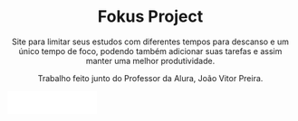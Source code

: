 <h1 align = "center"> Fokus Project</h1>

<p align = "center"> Site para limitar seus estudos com diferentes tempos para descanso e um único tempo de foco, podendo também adicionar suas tarefas
e assim manter uma melhor produtividade.</p>

<p align = "center">Trabalho feito junto do Professor da Alura, João Vitor Preira.</p>
<img src = "/imagens/logo.png">
